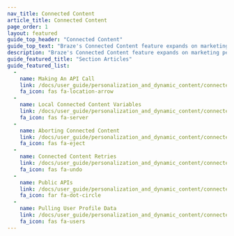 ```yaml
---
nav_title: Connected Content
article_title: Connected Content
page_order: 1
layout: featured
guide_top_header: "Connected Content"
guide_top_text: "Braze's Connected Content feature expands on marketing personalization to boost customer engagement and conversions. This feature allows you to insert any information accessible via API directly into messages you send to users. Connected Content allows for pulling content either directly from your web server or from publicly accessible APIs. <br> <br> You can also use our Connected Content capabilities with our Technology Partners - like <a href='/docs/partners/data_augmentation/contextual_location/accuweather/'>AccuWeather</a> and <a href='/docs/partners/channel_extensions/localization/transifex/'>Transifex</a>!"
description: "Braze's Connected Content feature expands on marketing personalization to boost customer engagement and conversions. This feature allows you to insert any information accessible via API directly into messages you send to users."
guide_featured_title: "Section Articles"
guide_featured_list:
  - 
    name: Making An API Call
    link: /docs/user_guide/personalization_and_dynamic_content/connected_content/making_an_api_call/
    fa_icon: fas fa-location-arrow
  - 
    name: Local Connected Content Variables
    link: /docs/user_guide/personalization_and_dynamic_content/connected_content/local_connected_content_variables/
    fa_icon: fas fa-server
  - 
    name: Aborting Connected Content
    link: /docs/user_guide/personalization_and_dynamic_content/connected_content/aborting_connected_content/
    fa_icon: fas fa-eject
  - 
    name: Connected Content Retries
    link: /docs/user_guide/personalization_and_dynamic_content/connected_content/connected_content_retries/
    fa_icon: fas fa-undo
  - 
    name: Public APIs
    link: /docs/user_guide/personalization_and_dynamic_content/connected_content/public_apis/
    fa_icon: far fa-dot-circle
  - 
    name: Pulling User Profile Data
    link: /docs/user_guide/personalization_and_dynamic_content/connected_content/user_profile_fields_connected_content/
    fa_icon: fas fa-users
---
```


<br>
